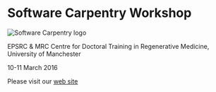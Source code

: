 # Software Carpentry Workshop 

![Software Carpentry logo](http://software-carpentry.org/img/software-carpentry-banner.png "Software Carpentry logo")

EPSRC & MRC Centre for Doctoral Training in Regenerative Medicine, University of Manchester

10-11 March 2016

Please visit our [web site](http://softwaresaved.github.io/2016-03-10-CDT-reg-medicine/)
